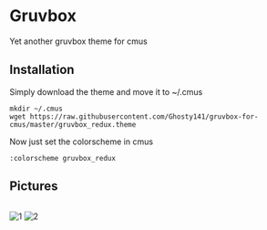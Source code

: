 # Gruvbox
Yet another gruvbox theme for cmus

## Installation
Simply download the theme and move it to ~/.cmus

    mkdir ~/.cmus
    wget https://raw.githubusercontent.com/Ghosty141/gruvbox-for-cmus/master/gruvbox_redux.theme

Now just set the colorscheme in cmus

    :colorscheme gruvbox_redux
    
## Pictures

<img></img>

![1](https://i.imgur.com/joymeXv.png)
![2](https://i.imgur.com/5Y0SHFu.png)
